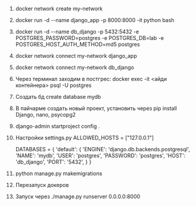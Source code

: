 1. docker network create my-network
2. docker run -d --name django_app -p 8000:8000 -it python bash
3. docker run -d --name db_django -p 5432:5432 -e POSTGRES_PASSWORD=postgres -e POSTGRES_DB=lab -e POSTGRES_HOST_AUTH_METHOD=md5 postgres
4. docker network connect my-network django_app
5. docker network connect my-network db_django
6. Через терминал заходим  в постгрес: docker exec -it <айди контейнера> psql -U postgres 
7. Создать бд create database mydb
9. В пайчарме создать новый проект, установить через pip install Django, nano, psycopg2
10. django-admin startproject config . 
11. Настройки settings.py
    ALLOWED_HOSTS = ["127.0.0.1"]

    DATABASES = {
        'default': {
            'ENGINE': 'django.db.backends.postgresql',
            'NAME': 'mydb',
            'USER': 'postgres',
            'PASSWORD': 'postgres',
            'HOST': 'db_django', 
            'PORT': '5432',
                }
            } 
12. python manage.py makemigrations
13. Перезапуск докеров 
14. Запуск через ./manage.py runserver 0.0.0.0:8000